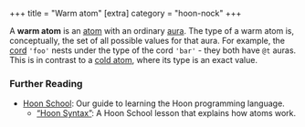 +++
title = "Warm atom"
[extra]
category = "hoon-nock"
+++

A **warm atom** is an [atom](/reference/glossary/atom) with an ordinary
[aura](/reference/glossary/aura). The type of a warm atom is, conceptually, the
set of all possible values for that aura. For example, the
[cord](/reference/glossary/cord) `'foo'` nests under the type of the cord
`'bar'` - they both have `@t` auras. This is in contrast to a [cold
atom](/reference/glossary/cold-atom), where its type is an exact value.

### Further Reading

- [Hoon School](/guides/core/hoon-school/): Our guide to learning the Hoon
  programming language.
  - [“Hoon Syntax”](/guides/core/hoon-school/B-syntax#nouns): A Hoon School
    lesson that explains how atoms work.
